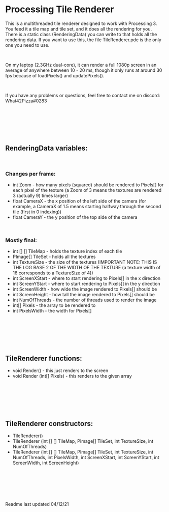 # Processing Tile Renderer

This is a multithreaded tile renderer designed to work with Processing 3. You feed it a tile map and tile set, and it does all the rendering for you. There is a static class (RenderingData) you can write to that holds all the rendering data. If you want to use this, the file TileRenderer.pde is the only one you need to use.

<br />

On my laptop (2.3GHz dual-core), it can render a full 1080p screen in an average of anywhere between 10 - 20 ms, though it only runs at around 30 fps because of loadPixels() and updatePixels().

<br />

If you have any problems or questions, feel free to contact me on discord: What42Pizza#0283

<br />
<br />
<br />
<br />
<br />

## RenderingData variables:

<br />

### Changes per frame:

- int Zoom   -  how many pixels (squared) should be rendered to Pixels[] for each pixel of the texture (a Zoom of 3 means the textures are rendered 3 (actually 9) times larger)
- float CameraX   -  the x position of the left side of the camera (for example, a CameraX of 1.5 means starting halfway through the second tile (first in 0 indexing))
- float CameraY   - the y position of the top side of the camera

<br />

### Mostly final:

- int [] [] TileMap   -  holds the texture index of each tile
- PImage[] TileSet   -  holds all the textures
- int TextureSize   -  the size of the textures (IMPORTANT NOTE: THIS IS THE LOG BASE 2 OF THE WIDTH OF THE TEXTURE (a texture width of 16 corresponds to a TextureSize of 4))
- int ScreenXStart   -  where to start rendering to Pixels[] in the x direction
- int ScreenYStart   -  where to start rendering to Pixels[] in the y direction
- int ScreenWidth   -  how wide the image rendered to Pixels[] should be
- int ScreenHeight   -  how tall the image rendered to Pixels[] should be
- int NumOfThreads   -  the number of threads used to render the image
- int[] Pixels   -  the array to be rendered to
- int PixelsWidth   -  the width for Pixels[]

<br />
<br />
<br />
<br />
<br />

## TileRenderer functions:

- void Render()   -  this just renders to the screen
- void Render (int[] Pixels)   -  this renders to the given array

<br />
<br />
<br />
<br />
<br />

## TileRenderer constructors:

- TileRenderer()
- TileRenderer (int [] [] TileMap,  PImage[] TileSet,  int TextureSize,  int NumOfThreads)
- TileRenderer (int [] [] TileMap,  PImage[] TileSet,  int TextureSize,  int NumOfThreads,  int PixelsWidth,  int ScreenXStart,  int ScreenYStart,  int ScreenWidth,  int ScreenHeight)

<br />
<br />
<br />
<br />
<br />

Readme last updated 04/12/21